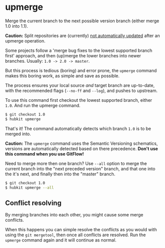 upmerge
=======

Merge the current branch to the next possible version branch (either merge 1.0 into 1.1).

**Caution:** Split repositories are (currently) [not automatically updated](https://github.com/park-manager/hubkit/issues/61) after an upmerge operation.

Some projects follow a 'merge bug fixes to the lowest supported branch first' approach,
and then (up)merge the lower branches into newer branches. Usually: `1.0 -> 2.0 -> master`.

But this process is tedious (boring) and error prone, the `upmerge` command makes
this boring work, as simple and save as possible.

The process ensures your local source *and* target branch are up-to-date, with
the recommended flags (`--no-ff` and `--log`), and pushes to upstream.

To use this command first checkout the lowest supported branch, either `1.0`. 
And run the upmerge command.

```bash
$ git checkout 1.0
$ hubkit upmerge
```

That's it! The command automatically detects which branch `1.0` is to be merged into.

**Caution:** The `upmerge` command uses the Semantic Versioning schematics, versions
are automatically detected based on there precedence. **Don't use this command when
you use GitFlow!**

Need to merge more then one branch? Use `--all` option to merge the current branch
into the "next preceded version" branch, and that one into the it's next, and finally
then into the "master" branch.

```bash
$ git checkout 1.0
$ hubkit upmerge --all
```

## Conflict resolving

By merging branches into each other, you might cause some merge conflicts.

When this happens you can simple resolve the conflicts as you would with using 
the `git mergetool`, then once all conflicts are resolved. Run the `upmerge` 
command again and it will continue as normal.
